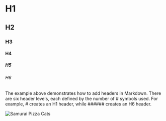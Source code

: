 # H1
## H2
### H3
#### H4
##### H5
###### H6

The example above demonstrates how to add headers in Markdown. There are six header levels, each defined by the number of # symbols used. For example, # creates an H1 header, while ###### creates an H6 header.

![Samurai Pizza Cats](https://github.com/hihorton/hihorton.github.io/blob/main/images/spc.jpg)
